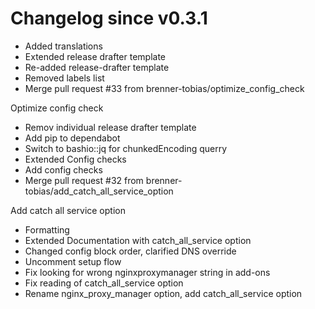 # Changelog since v0.3.1
- Added translations 
- Extended release drafter template 
- Re-added release-drafter template 
- Removed labels list 
- Merge pull request #33 from brenner-tobias/optimize_config_check

Optimize config check 
- Remov individual release drafter template 
- Add pip to dependabot 
- Switch to bashio::jq for chunkedEncoding querry 
- Extended Config checks 
- Add config checks 
- Merge pull request #32 from brenner-tobias/add_catch_all_service_option

Add catch all service option 
- Formatting 
- Extended Documentation with catch_all_service option 
- Changed config block order, clarified DNS override 
- Uncomment setup flow 
- Fix looking for wrong nginxproxymanager string in add-ons 
- Fix reading of catch_all_service option 
- Rename nginx_proxy_manager option, add catch_all_service option 

